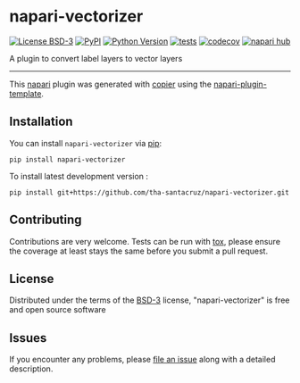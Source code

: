 # napari-vectorizer

[![License BSD-3](https://img.shields.io/pypi/l/napari-vectorizer.svg?color=green)](https://github.com/tha-santacruz/napari-vectorizer/raw/main/LICENSE)
[![PyPI](https://img.shields.io/pypi/v/napari-vectorizer.svg?color=green)](https://pypi.org/project/napari-vectorizer)
[![Python Version](https://img.shields.io/pypi/pyversions/napari-vectorizer.svg?color=green)](https://python.org)
[![tests](https://github.com/tha-santacruz/napari-vectorizer/workflows/tests/badge.svg)](https://github.com/tha-santacruz/napari-vectorizer/actions)
[![codecov](https://codecov.io/gh/tha-santacruz/napari-vectorizer/branch/main/graph/badge.svg)](https://codecov.io/gh/tha-santacruz/napari-vectorizer)
[![napari hub](https://img.shields.io/endpoint?url=https://api.napari-hub.org/shields/napari-vectorizer)](https://napari-hub.org/plugins/napari-vectorizer)

A plugin to convert label layers to vector layers

----------------------------------

This [napari] plugin was generated with [copier] using the [napari-plugin-template].

<!--
Don't miss the full getting started guide to set up your new package:
https://github.com/napari/napari-plugin-template#getting-started

and review the napari docs for plugin developers:
https://napari.org/stable/plugins/index.html
-->

## Installation

You can install `napari-vectorizer` via [pip]:

    pip install napari-vectorizer



To install latest development version :

    pip install git+https://github.com/tha-santacruz/napari-vectorizer.git


## Contributing

Contributions are very welcome. Tests can be run with [tox], please ensure
the coverage at least stays the same before you submit a pull request.

## License

Distributed under the terms of the [BSD-3] license,
"napari-vectorizer" is free and open source software

## Issues

If you encounter any problems, please [file an issue] along with a detailed description.

[napari]: https://github.com/napari/napari
[copier]: https://copier.readthedocs.io/en/stable/
[@napari]: https://github.com/napari
[MIT]: http://opensource.org/licenses/MIT
[BSD-3]: http://opensource.org/licenses/BSD-3-Clause
[GNU GPL v3.0]: http://www.gnu.org/licenses/gpl-3.0.txt
[GNU LGPL v3.0]: http://www.gnu.org/licenses/lgpl-3.0.txt
[Apache Software License 2.0]: http://www.apache.org/licenses/LICENSE-2.0
[Mozilla Public License 2.0]: https://www.mozilla.org/media/MPL/2.0/index.txt
[napari-plugin-template]: https://github.com/napari/napari-plugin-template

[file an issue]: https://github.com/tha-santacruz/napari-vectorizer/issues

[napari]: https://github.com/napari/napari
[tox]: https://tox.readthedocs.io/en/latest/
[pip]: https://pypi.org/project/pip/
[PyPI]: https://pypi.org/
